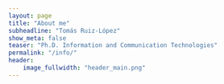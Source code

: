```yaml
---
layout: page
title: "About me"
subheadline: "Tomás Ruiz-López"
show_meta: false
teaser: "Ph.D. Information and Communication Technologies"
permalink: "/info/"
header:
    image_fullwidth: "header_main.png"
---
```





 [1]: #
 [2]: #
 [3]: #
 [4]: #
 [5]: #
 [6]: #
 [7]: #
 [8]: #
 [9]: #
 [10]: #